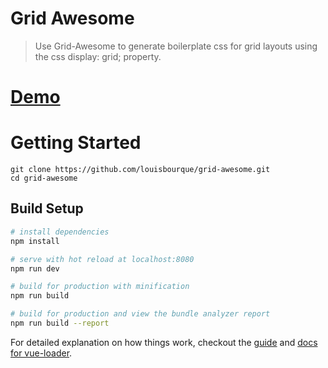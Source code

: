 # Grid Awesome

> Use Grid-Awesome to generate boilerplate css for grid layouts using the css display: grid; property. 

# [Demo](http://www.louisbourque.ca/grid-awesome/)

# Getting Started

```
git clone https://github.com/louisbourque/grid-awesome.git
cd grid-awesome
```

## Build Setup

``` bash
# install dependencies
npm install

# serve with hot reload at localhost:8080
npm run dev

# build for production with minification
npm run build

# build for production and view the bundle analyzer report
npm run build --report
```

For detailed explanation on how things work, checkout the [guide](http://vuejs-templates.github.io/webpack/) and [docs for vue-loader](http://vuejs.github.io/vue-loader).
